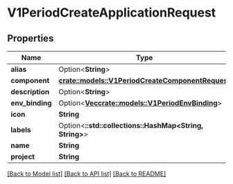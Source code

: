# V1PeriodCreateApplicationRequest

## Properties

Name | Type | Description | Notes
------------ | ------------- | ------------- | -------------
**alias** | Option<**String**> |  | [optional]
**component** | [**crate::models::V1PeriodCreateComponentRequest**](v1.CreateComponentRequest.md) |  | 
**description** | Option<**String**> |  | [optional]
**env_binding** | Option<[**Vec<crate::models::V1PeriodEnvBinding>**](v1.EnvBinding.md)> |  | [optional]
**icon** | **String** |  | 
**labels** | Option<**::std::collections::HashMap<String, String>**> |  | [optional]
**name** | **String** |  | 
**project** | **String** |  | 

[[Back to Model list]](../README.md#documentation-for-models) [[Back to API list]](../README.md#documentation-for-api-endpoints) [[Back to README]](../README.md)


